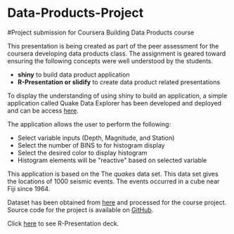 # Data-Products-Project
#Project submission for Coursera Building Data Products course

This presentation is being created as part of the peer assessment for the coursera developing data products class. The assignment is geared toward ensuring the following concepts were well understood by the students.
- **shiny** to build data product application
- **R-Presentation or slidify** to create data product related presentations

To display the understanding of using shiny to build an application, a simple application called Quake Data Explorer has been developed and deployed and can be access [here](https://aymills.shinyapps.io/MyProject/).

The application allows the user to perform the following:
- Select variable inputs (Depth, Magnitude, and Station)
- Select the number of BINS to for histogram display
- Select the desired color to display histogram
- Histogram elements will be "reactive" based on selected variable

This application is based on the The *quakes* data set.  This data set gives the locations of 1000 seismic events. The events occurred in a cube near Fiji since 1964.

Dataset has been obtained from [here](https://github.com/antmills/Data-Products-Project/blob/master/mydata.xlsx) and processed for the course project. Source code for the project is available on [GitHub](https://github.com/antmills/Data-Products-Project).

Click [here](http://rpubs.com/aymills/175467) to see R-Presentation deck.
